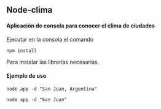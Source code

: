 ## Node-clima

#### Aplicación de consola para conocer el clima de ciudades

Ejecutar en la consola el comando

```
npm install
```

Para instalar las librerías necesarias.

#### Ejemplo de uso

```
node app -d "San Juan, Argentina"
```

```
node app -d "San Juan"
```
